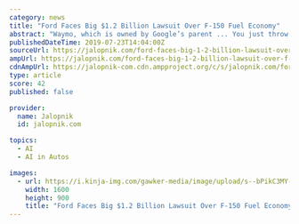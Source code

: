 ```yaml
---
category: news
title: "Ford Faces Big $1.2 Billion Lawsuit Over F-150 Fuel Economy"
abstract: "Waymo, which is owned by Google’s parent ... You just throw in some sensors and artificial intelligence, and it would be easy to do.” “Just throw in some sensors and artificial intelligence!”"
publishedDateTime: 2019-07-23T14:04:00Z
sourceUrl: https://jalopnik.com/ford-faces-big-1-2-billion-lawsuit-over-f-150-fuel-eco-1836628712
ampUrl: https://jalopnik.com/ford-faces-big-1-2-billion-lawsuit-over-f-150-fuel-eco-1836628712/amp
cdnAmpUrl: https://jalopnik-com.cdn.ampproject.org/c/s/jalopnik.com/ford-faces-big-1-2-billion-lawsuit-over-f-150-fuel-eco-1836628712/amp
type: article
score: 42
published: false

provider:
  name: Jalopnik
  id: jalopnik.com

topics:
  - AI
  - AI in Autos

images:
  - url: https://i.kinja-img.com/gawker-media/image/upload/s--bPikC3MY--/c_fill,fl_progressive,g_center,h_900,q_80,w_1600/pwdjcnk3eeuyld6icmoq.jpg
    width: 1600
    height: 900
    title: "Ford Faces Big $1.2 Billion Lawsuit Over F-150 Fuel Economy"
---
```

